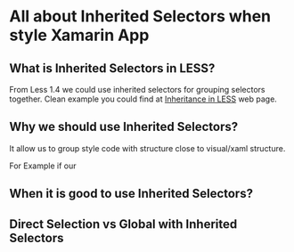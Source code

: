 # All about Inherited Selectors when style Xamarin App

## What is Inherited Selectors in LESS?

From Less 1.4 we could use inherited selectors for grouping selectors together. Clean example you could find at [Inheritance in LESS](https://coderwall.com/p/4dwk_q/inheritance-in-less) web page.

## Why we should use Inherited Selectors?

It allow us to group style code with structure close to visual/xaml structure.

For Example if our 


## When it is good to use Inherited Selectors?

## Direct Selection vs Global with Inherited Selectors
